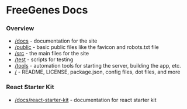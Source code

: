 # FreeGenes Docs

### Overview

- [/docs](/docs) - documentation for the site
- [/public](/public) - basic public files like the favicon and robots.txt file
- [/src](/src) - the main files for the site
- [/test](/test) - scripts for testing
- [/tools](/tools) - automation tools for starting the server, building the app, etc.
- [/](/) - README, LICENSE, package.json, config files, dot files, and more

### React Starter Kit

- [/docs/react-starter-kit](./react-starter-kit) - documentation for react starter kit
